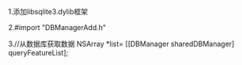 

1.添加libsqlite3.dylib框架

2.#import "DBManagerAdd.h"

3.//从数据库获取数据
NSArray *list= [[DBManager sharedDBManager] queryFeatureList];



